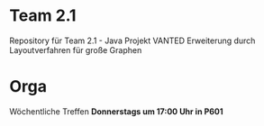 # Team 2.1

Repository für Team 2.1  - Java Projekt VANTED Erweiterung durch Layoutverfahren für große Graphen

# Orga

Wöchentliche Treffen **Donnerstags um 17:00 Uhr in P601**
